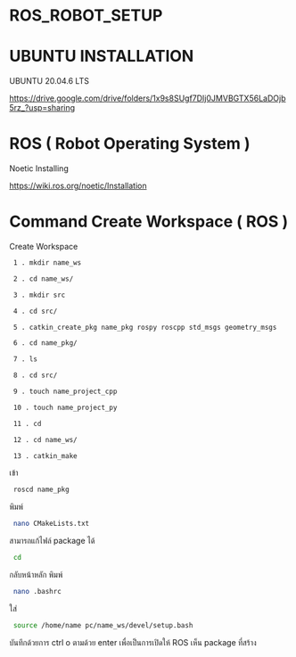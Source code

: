 # ROS_ROBOT_SETUP

# UBUNTU INSTALLATION
 UBUNTU 20.04.6 LTS
 
 https://drive.google.com/drive/folders/1x9s8SUgf7DIj0JMVBGTX56LaDOjb5rz_?usp=sharing

# ROS ( Robot Operating System )
 Noetic Installing

 https://wiki.ros.org/noetic/Installation

# Command Create Workspace ( ROS )
 Create Workspace
 ```bash
  1 . mkdir name_ws
 ```
 ```bash
  2 . cd name_ws/
 ```
 ```bash
  3 . mkdir src
 ```
 ```bash
  4 . cd src/
 ```
 ```bash
  5 . catkin_create_pkg name_pkg rospy roscpp std_msgs geometry_msgs
 ```
 ```bash
  6 . cd name_pkg/
 ```
 ```bash
  7 . ls
 ```
 ```bash
  8 . cd src/
 ```
 ```bash
  9 . touch name_project_cpp
 ```
 ```bash
  10 . touch name_project_py
 ```
 ```bash
  11 . cd
 ```
 ```bash
  12 . cd name_ws/
 ```
 ```bash
  13 . catkin_make
 ```
  เข้า
 ```bash
  roscd name_pkg 
 ```
  พิมพ์ 
 ```bash
  nano CMakeLists.txt 
 ```
  สามารถแก้ไฟล์ package ได้
 ```bash
  cd 
 ```
  กลับหน้าหลัก พิมพ์ 
 ```bash
  nano .bashrc 
 ```
  ใส่ 
 ```bash
  source /home/name pc/name_ws/devel/setup.bash 
 ```
  บันทึกด้วยการ ctrl o ตามด้วย enter 
  เพื่อเป็นการเปิดให้ ROS เห็น package ที่สร้าง
